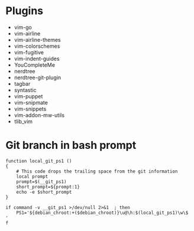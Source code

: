 # Plugins
- vim-go
- vim-airline
- vim-airline-themes
- vim-colorschemes
- vim-fugitive
- vim-indent-guides
- YouCompleteMe
- nerdtree
- nerdtree-git-plugin
- tagbar
- syntastic
- vim-puppet
- vim-snipmate
- vim-snippets
- vim-addon-mw-utils
- tlib_vim

# Git branch in bash prompt
```
function local_git_ps1 ()
{
	# This code drops the trailing space from the git information
	local prompt
	prompt=$(__git_ps1)
	short_prompt=${prompt:1}
	echo -e $short_prompt
}

if command -v __git_ps1 >/dev/null 2>&1  ; then
	PS1='${debian_chroot:+($debian_chroot)}\u@\h:$(local_git_ps1)\w\$ '
f
```
